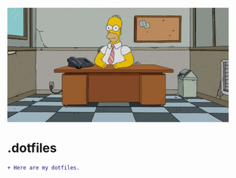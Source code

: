 <p align="center">
  <img src="./img/logo.png">
</p>

# .dotfiles

```diff
+ Here are my dotfiles.
```